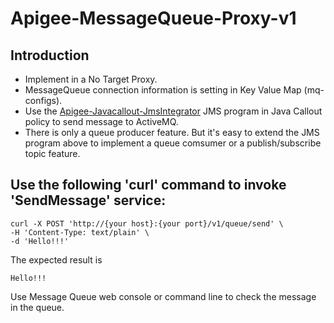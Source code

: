 # Apigee-MessageQueue-Proxy-v1

## Introduction
* Implement in a No Target Proxy.
* MessageQueue connection information is setting in Key Value Map (mq-configs).
* Use the [Apigee-Javacallout-JmsIntegrator](https://github.com/DennisChan1118/Apigee-Javacallout-JmsIntegrator) JMS program in Java Callout policy to send message to ActiveMQ.
* There is only a queue producer feature. But it's easy to extend the JMS program above to implement a queue comsumer or a publish/subscribe topic feature.

## Use the following 'curl' command to invoke 'SendMessage' service:
```
curl -X POST 'http://{your host}:{your port}/v1/queue/send' \
-H 'Content-Type: text/plain' \
-d 'Hello!!!'
```
The expected result is
```
Hello!!!
```
Use Message Queue web console or command line to check the message in the queue.
